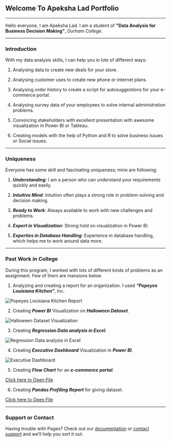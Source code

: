 ## Welcome To Apeksha Lad Portfolio
---

Hello everyone, I am Apeksha Lad. I am a student of **"Data Analysis for Business Decision Making"**, _Durham College_.

---
### Introduction


With my data analysis skills, I can help you in lots of different ways:

  1. Analysing data to create new deals for your store.

  2. Analysing customer uses to create new phone or internet plans.

  3. Analysing order history to create a script for autosuggestions for your e-commerce portal.

  4. Analysing survey data of your employees to solve internal administration problems.

  5. Convincing stakeholders with excellent presentation with awesome visualization in Power BI or Tableau. 

  6. Creating models with the help of Python and R to solve business issues or Social issues.


---

### Uniqueness 


Everyone has some skill and fascinating uniqueness; mine are following:

  1. **_Understanding_**: I am a person who can understand your requirements quickly and easily.
  
  2. **_Intuitive Mind_**: Intuition often plays a strong role in problem-solving and decision making.
  
  3. **_Ready to Work_**: Always available to work with new challenges and problems.
  
  4. **_Expert in Visualization_**: Strong hold on visualization in Power BI.

  5. **_Experties in Database Handling_**: Experience in database handling, which helps me to work around data more.


---

### Past Work in College


During this program, I worked with lots of different kinds of problems as an assignment. Few of them are mansions below 

1. Analyzing and creating a report for an organization. I used _**"Popeyes Louisiana Kitchen"**_, Inc. 

![Popeyes Louisiana Kitchen Report](https://apekshalad10.github.io/Apeksha_Lad_Portfolio/1.png "Popeyes Louisiana Kitchen")

2. Creating **_Power BI_** Visualization on **_Halloween Dataset_**. 

![Halloween Dataset Visualization](https://apekshalad10.github.io/Apeksha_Lad_Portfolio/2.png "Halloween Dataset Visualization")

3. Creating _**Regression Data analysis in Excel**_. 

![Regression Data analysis in Excel](https://apekshalad10.github.io/Apeksha_Lad_Portfolio/3.png "Regression Data analysis in Excel")

4. Creating **_Executive Dashboard_** Visualization in **_Power BI_**.  

![Executive Dashboard](https://apekshalad10.github.io/Apeksha_Lad_Portfolio/4.png "Executive Dashboard")

5. Creating **_Flow Chart_** for an **_e-commerce portal_**. 

[Click here to Open File](https://apekshalad10.github.io/Apeksha_Lad_Portfolio/5.pdf)

6. Creating **_Pandas Profiling Report_** for giving dataset. 

[Click here to Open File](https://apekshalad10.github.io/Apeksha_Lad_Portfolio/6.html)

---
### Support or Contact

Having trouble with Pages? Check out our [documentation](https://docs.github.com/categories/github-pages-basics/) or [contact support](https://support.github.com/contact) and we’ll help you sort it out.
